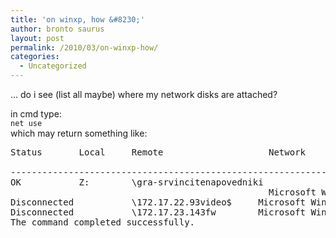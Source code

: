 ```yaml
---
title: 'on winxp, how &#8230;'
author: bronto saurus
layout: post
permalink: /2010/03/on-winxp-how/
categories:
  - Uncategorized
---
```

&#8230; do i see (list all maybe) where my network disks are attached?

in cmd type:  
`net use`  
which may return something like:

<pre lang="text">Status       Local     Remote                    Network

-------------------------------------------------------------------------------
OK           Z:        \gra-srvincitenapovedniki
                                                 Microsoft Windows Network
Disconnected           \172.17.22.93video$     Microsoft Windows Network
Disconnected           \172.17.23.143fw        Microsoft Windows Network
The command completed successfully.</pre>